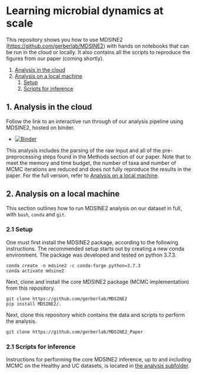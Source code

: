 # Learning microbial dynamics at scale



This repository shows you how to use MDSINE2 (https://github.com/gerberlab/MDSINE2) with hands on notebooks that can be run in the cloud or locally. It also contains all the scripts to reproduce the figures from our paper (coming shortly).

1. [Analysis in the cloud](#Cloud)  
2. [Analysis on a local machine](#Local)
    1. [Setup](#LocalSetup)
    2. [Scripts for inference](#LocalRun)

<a name="Cloud"/>

## 1. Analysis in the cloud
Follow the link to an interactive run through of our analysis pipeline using MDSINE2, hosted on binder.
- [![Binder](https://mybinder.org/badge_logo.svg)](https://mybinder.org/v2/gh/gerberlab/MDSINE2_Paper/HEAD?filepath=bindertutorials)

This analysis includes the parsing of the raw input and all of the pre-preprocessing steps found in the 
Methods section of our paper.
Note that to meet the memory and time budget, the number of taxa and number of MCMC iterations are reduced and does not
fully reproduce the results in the paper.
For the full version, refer to [Analysis on a local machine](#Local).



<a name="Local"/>

## 2. Analysis on a local machine

This section outlines how to run MDSINE2 analysis on our dataset in full, with `bash`, `conda` and `git`.

<a name="LocalSetup"/>

### 2.1 Setup

One must first install the MDSINE2 package, according to the following instructions.
The recommended setup starts out by creating a new conda environment. 
The package was developed and tested on python 3.7.3.

```
conda create -n mdsine2 -c conda-forge python=3.7.3
conda activate mdsine2
```

Next, clone and install the core MDSINE2 package (MCMC implementation) from this repository.

```
git clone https://github.com/gerberlab/MDSINE2
pip install MDSINE2/.
```

Next, clone this repository which contains the data and scripts to perform the analysis.

```
git clone https://github.com/gerberlab/MDSINE2_Paper
```

<a name="LocalRun"/>

### 2.1 Scripts for inference

Instructions for performing the core MDSINE2 inference, up to and including MCMC on the Healthy and UC datasets,
 is located in [the analysis subfolder](analysis/README.md).

